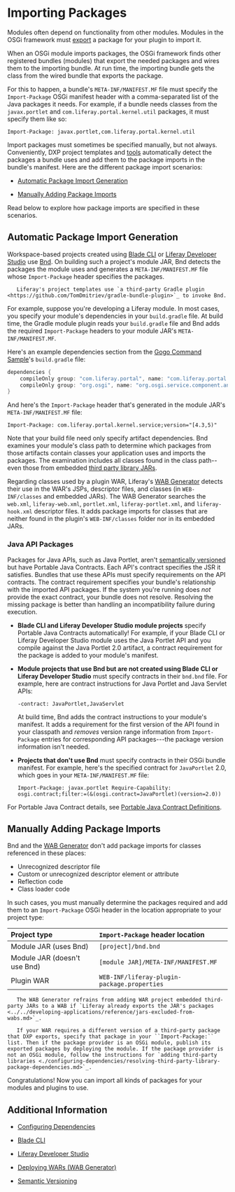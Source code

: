 # Importing Packages

Modules often depend on functionality from other modules. Modules in the OSGi framework must [export](./exporting-packages.md) a package for your plugin to import it.

When an OSGi module imports packages, the OSGi framework finds other registered bundles (modules) that export the needed packages and wires them to the importing bundle. At run time, the importing bundle gets the class from the wired bundle that exports the package.

For this to happen, a bundle's `META-INF/MANIFEST.MF` file must specify the `Import-Package` OSGi manifest header with a comma-separated list of the Java packages it needs. For example, if a bundle needs classes from the `javax.portlet` and `com.liferay.portal.kernel.util` packages, it must specify them like so:

```properties
Import-Package: javax.portlet,com.liferay.portal.kernel.util
```

Import packages must sometimes be specified manually, but not always. Conveniently, DXP project templates and [tools](../../developing-applications/tooling/developer-tools-overview.md) automatically detect the packages a bundle uses and add them to the package imports in the bundle's manifest. Here are the different package import scenarios:

* [Automatic Package Import Generation](#automatic-package-import-generation)

* [Manually Adding Package Imports](#manually-adding-package-imports)

Read below to explore how package imports are specified in these scenarios.

## Automatic Package Import Generation

Workspace-based projects created using [Blade CLI](../../../developing-applications/tooling/blade-cli/generating-projects-with-blade-cli.md) or [Liferay Developer Studio](../../developing-applications/tooling/developer-studio.md) use [Bnd](http://bnd.bndtools.org/). On building such a project's module JAR, Bnd detects the packages the module uses and generates a `META-INF/MANIFEST.MF` file whose `Import-Package` header specifies the packages.

```note::
   Liferay's project templates use `a third-party Gradle plugin <https://github.com/TomDmitriev/gradle-bundle-plugin>`_ to invoke Bnd.
```

For example, suppose you're developing a Liferay module. In most cases, you specify your module's dependencies in your `build.gradle` file. At build time, the Gradle module plugin reads your `build.gradle` file and Bnd adds the required `Import-Package` headers to your module JAR's `META-INF/MANIFEST.MF`.

Here's an example dependencies section from the [Gogo Command Sample](https://github.com/liferay/liferay-blade-samples/tree/7.3/liferay-workspace/extensions/gogo)'s `build.gradle` file:

```groovy
dependencies {
    compileOnly group: "com.liferay.portal", name: "com.liferay.portal.kernel"
    compileOnly group: "org.osgi", name: "org.osgi.service.component.annotations"
}
```

And here's the `Import-Package` header that's generated in the module JAR's `META-INF/MANIFEST.MF` file:

```properties
Import-Package: com.liferay.portal.kernel.service;version="[4.3,5)"
```

Note that your build file need only specify artifact dependencies. Bnd examines your module's class path to determine which packages from those artifacts contain classes your application uses and imports the packages. The examination includes all classes found in the class path--even those from embedded [third party library JARs](./configuring-dependencies/resolving-third-party-library-package-dependencies.md).

Regarding classes used by a plugin WAR, Liferay's [WAB Generator](../reference/deploying-wars-wab-generator.md) detects their use in the WAR's JSPs, descriptor files, and classes (in `WEB-INF/classes` and embedded JARs). The WAB Generator searches the `web.xml`, `liferay-web.xml`, `portlet.xml`, `liferay-portlet.xml`, and `liferay-hook.xml` descriptor files. It adds package imports for classes that are neither found in the plugin's `WEB-INF/classes` folder nor in its embedded JARs.

### Java API Packages

Packages for Java APIs, such as Java Portlet, aren't [semantically versioned](./semantic-versioning.md) but have Portable Java Contracts. Each API's contract specifies the JSR it satisfies. Bundles that use these APIs must specify requirements on the API contracts. The contract requirement specifies your bundle's relationship with the imported API packages. If the system you're running does *not* provide the exact contract, your bundle does not resolve. Resolving the missing package is better than handling an incompatibility failure during execution.

* **Blade CLI and Liferay Developer Studio module projects** specify Portable Java Contracts automatically! For example, if your Blade CLI or Liferay Developer Studio module uses the Java Portlet API and you compile against the Java Portlet 2.0 artifact, a contract requirement for the package is added to your module's manifest.

* **Module projects that use Bnd but are not created using Blade CLI or Liferay Developer Studio** must specify contracts in their `bnd.bnd` file. For example, here are contract instructions for Java Portlet and Java Servlet APIs:

    ```
    -contract: JavaPortlet,JavaServlet
    ```

    At build time, Bnd adds the contract instructions to your module's manifest. It adds a requirement for the first version of the API found in your classpath and *removes* version range information from ``Import-Package`` entries for corresponding API packages---the package version information isn't needed.

* **Projects that don't use Bnd** must specify contracts in their OSGi bundle manifest. For example, here's the specified contract for `JavaPortlet` 2.0, which goes in your `META-INF/MANIFEST.MF` file:

    ```
    Import-Package: javax.portlet Require-Capability: osgi.contract;filter:=(&(osgi.contract=JavaPortlet)(version=2.0))
    ```

For Portable Java Contract details, see [Portable Java Contract Definitions](https://www.osgi.org/portable-java-contract-definitions/).

## Manually Adding Package Imports

Bnd and the [WAB Generator](../reference/deploying-wars-wab-generator.md) don't add package imports for classes referenced in these places:

* Unrecognized descriptor file
* Custom or unrecognized descriptor element or attribute
* Reflection code
* Class loader code

In such cases, you must manually determine the packages required and add them to an `Import-Package` OSGi header in the location appropriate to your project type:

| Project type | `Import-Package` header location |
| :----------- | :------------------------------- |
| Module JAR (uses Bnd)     | `[project]/bnd.bnd` |
| Module JAR (doesn't use Bnd) | `[module JAR]/META-INF/MANIFEST.MF` |
| Plugin WAR | `WEB-INF/liferay-plugin-package.properties` |

```note::
   The WAB Generator refrains from adding WAR project embedded third-party JARs to a WAB if `Liferay already exports the JAR's packages <../../developing-applications/reference/jars-excluded-from-wabs.md>`_.

   If your WAR requires a different version of a third-party package that DXP exports, specify that package in your ``Import-Package:`` list. Then if the package provider is an OSGi module, publish its exported packages by deploying the module. If the package provider is not an OSGi module, follow the instructions for `adding third-party libraries <./configuring-dependencies/resolving-third-party-library-package-dependencies.md>`_.
```

Congratulations! Now you can import all kinds of packages for your modules and plugins to use.

## Additional Information

* [Configuring Dependencies](./configuring-dependencies/configuring-dependencies.md)

* [Blade CLI](../../../developing-applications/tooling/blade-cli/generating-projects-with-blade-cli.md)

* [Liferay Developer Studio](../../developing-applications/tooling/developer-studio.md)

* [Deploying WARs \(WAB Generator\)](../reference/deploying-wars-wab-generator.md)

* [Semantic Versioning](./semantic-versioning.md)